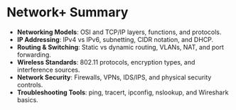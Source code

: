 # Network+ Summary

- **Networking Models**: OSI and TCP/IP layers, functions, and protocols.
- **IP Addressing**: IPv4 vs IPv6, subnetting, CIDR notation, and DHCP.
- **Routing & Switching**: Static vs dynamic routing, VLANs, NAT, and port forwarding.
- **Wireless Standards**: 802.11 protocols, encryption types, and interference sources.
- **Network Security**: Firewalls, VPNs, IDS/IPS, and physical security controls.
- **Troubleshooting Tools**: ping, tracert, ipconfig, nslookup, and Wireshark basics.

